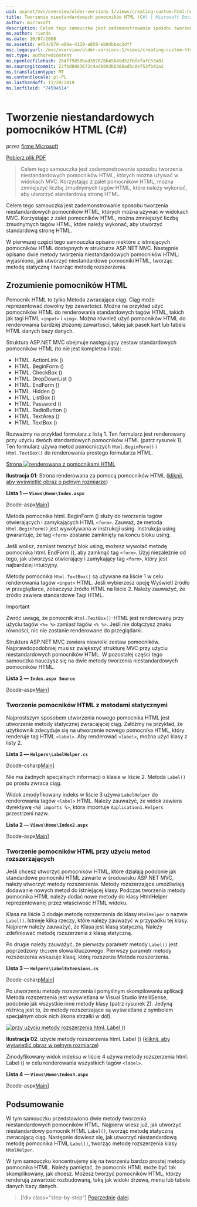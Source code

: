 ```yaml
---
uid: aspnet/mvc/overview/older-versions-1/views/creating-custom-html-helpers-cs
title: Tworzenie niestandardowych pomocników HTML (C#) | Microsoft Docs
author: microsoft
description: Celem tego samouczka jest zademonstrowanie sposobu tworzenia niestandardowych pomocników HTML, których można używać w widokach MVC. Dzięki wykorzystaniu pomocnika HTML...
ms.author: riande
ms.date: 10/07/2008
ms.assetid: e454c67d-a86e-4119-a858-eb04bbec2dff
msc.legacyurl: /mvc/overview/older-versions-1/views/creating-custom-html-helpers-cs
msc.type: authoredcontent
ms.openlocfilehash: 264ff9850bad397826b45649d52fbfefafc53a01
ms.sourcegitcommit: 22fbd8863672c4ad6693b8388ad5c8e753fb41a2
ms.translationtype: MT
ms.contentlocale: pl-PL
ms.lasthandoff: 11/28/2019
ms.locfileid: "74594514"
---
```

# <a name="creating-custom-html-helpers-c"></a>Tworzenie niestandardowych pomocników HTML (C#)

przez [firmę Microsoft](https://github.com/microsoft)

[Pobierz plik PDF](https://download.microsoft.com/download/1/1/f/11f721aa-d749-4ed7-bb89-a681b68894e6/ASPNET_MVC_Tutorial_9_CS.pdf)

> Celem tego samouczka jest zademonstrowanie sposobu tworzenia niestandardowych pomocników HTML, których można używać w widokach MVC. Korzystając z zalet pomocników HTML, można zmniejszyć liczbę żmudnymych tagów HTML, które należy wykonać, aby utworzyć standardową stronę HTML.

Celem tego samouczka jest zademonstrowanie sposobu tworzenia niestandardowych pomocników HTML, których można używać w widokach MVC. Korzystając z zalet pomocników HTML, można zmniejszyć liczbę żmudnymych tagów HTML, które należy wykonać, aby utworzyć standardową stronę HTML.

W pierwszej części tego samouczka opisano niektóre z istniejących pomocników HTML dostępnych w strukturze ASP.NET MVC. Następnie opisano dwie metody tworzenia niestandardowych pomocników HTML: wyjaśniono, jak utworzyć niestandardowe pomocniki HTML, tworząc metodę statyczną i tworząc metodę rozszerzenia.

## <a name="understanding-html-helpers"></a>Zrozumienie pomocników HTML

Pomocnik HTML to tylko Metoda zwracająca ciąg. Ciąg może reprezentować dowolny typ zawartości. Można na przykład użyć pomocników HTML do renderowania standardowych tagów HTML, takich jak tagi HTML `<input>` i `<img>`. Można również użyć pomocników HTML do renderowania bardziej złożonej zawartości, takiej jak pasek kart lub tabela HTML danych bazy danych.

Struktura ASP.NET MVC obejmuje następujący zestaw standardowych pomocników HTML (to nie jest kompletna lista):

- HTML. ActionLink ()
- HTML. BeginForm ()
- HTML. CheckBox ()
- HTML. DropDownList ()
- HTML. EndForm ()
- HTML. Hidden ()
- HTML. ListBox ()
- HTML. Password ()
- HTML. RadioButton ()
- HTML. TextArea ()
- HTML. TextBox ()

Rozważmy na przykład formularz z listą 1. Ten formularz jest renderowany przy użyciu dwóch standardowych pomocników HTML (patrz rysunek 1). Ten formularz używa metod pomocniczych `Html.BeginForm()` i `Html.TextBox()` do renderowania prostego formularza HTML.

[Strona ![renderowana z pomocnikami HTML](creating-custom-html-helpers-cs/_static/image2.png)](creating-custom-html-helpers-cs/_static/image1.png)

**Ilustracja 01**: Strona renderowana za pomocą pomocników HTML ([kliknij, aby wyświetlić obraz o pełnym rozmiarze](creating-custom-html-helpers-cs/_static/image3.png))

**Lista 1 — `Views\Home\Index.aspx`**

[!code-aspx[Main](creating-custom-html-helpers-cs/samples/sample1.aspx)]

Metoda pomocnika html. BeginForm () służy do tworzenia tagów otwierających i zamykających HTML `<form>`. Zauważ, że metoda `Html.BeginForm()` jest wywoływana w instrukcji using. Instrukcja using gwarantuje, że tag `<form>` zostanie zamknięty na końcu bloku using.

Jeśli wolisz, zamiast tworzyć blok using, możesz wywołać metodę pomocnika html. EndForm (), aby zamknąć tag `<form>`. Użyj niezależnie od tego, jak utworzysz otwierający i zamykający tag `<form>`, który jest najbardziej intuicyjny.

Metody pomocnika `Html.TextBox()` są używane na liście 1 w celu renderowania tagów `<input>` HTML. Jeśli wybierzesz opcję Wyświetl źródło w przeglądarce, zobaczysz źródło HTML na liście 2. Należy zauważyć, że źródło zawiera standardowe Tagi HTML.

> [!IMPORTANT]
> Zwróć uwagę, że pomocnik `Html.TextBox()`-HTML jest renderowany przy użyciu tagów `<%= %>` zamiast tagów `<% %>`. Jeśli nie dołączysz znaku równości, nic nie zostanie renderowane do przeglądarki.

Struktura ASP.NET MVC zawiera niewielki zestaw pomocników. Najprawdopodobniej musisz zwiększyć strukturę MVC przy użyciu niestandardowych pomocników HTML. W pozostałej części tego samouczka nauczysz się na dwie metody tworzenia niestandardowych pomocników HTML.

**Lista 2 — `Index.aspx Source`**

[!code-aspx[Main](creating-custom-html-helpers-cs/samples/sample2.aspx)]

### <a name="creating-html-helpers-with-static-methods"></a>Tworzenie pomocników HTML z metodami statycznymi

Najprostszym sposobem utworzenia nowego pomocnika HTML jest utworzenie metody statycznej zwracającej ciąg. Załóżmy na przykład, że użytkownik zdecyduje się na utworzenie nowego pomocnika HTML, który renderuje tag HTML `<label>`. Aby renderować `<label>`, można użyć klasy z listy 2.

**Lista 2 — `Helpers\LabelHelper.cs`**

[!code-csharp[Main](creating-custom-html-helpers-cs/samples/sample3.cs)]

Nie ma żadnych specjalnych informacji o klasie w liście 2. Metoda `Label()` po prostu zwraca ciąg.

Widok zmodyfikowany indeks w liście 3 używa `LabelHelper` do renderowania tagów `<label>` HTML. Należy zauważyć, że widok zawiera dyrektywę `<%@ imports %>`, która importuje `Application1.Helpers` przestrzeni nazw.

**Lista 2 — `Views\Home\Index2.aspx`**

[!code-aspx[Main](creating-custom-html-helpers-cs/samples/sample4.aspx)]

### <a name="creating-html-helpers-with-extension-methods"></a>Tworzenie pomocników HTML przy użyciu metod rozszerzających

Jeśli chcesz utworzyć pomocników HTML, które działają podobnie jak standardowe pomocniki HTML zawarte w środowisku ASP.NET MVC, należy utworzyć metody rozszerzenia. Metody rozszerzające umożliwiają dodawanie nowych metod do istniejącej klasy. Podczas tworzenia metody pomocnika HTML należy dodać nowe metody do klasy HtmlHelper reprezentowanej przez właściwość HTML widoku.

Klasa na liście 3 dodaje metodę rozszerzenia do klasy `HtmlHelper` o nazwie `Label()`. Istnieje kilka rzeczy, które należy zauważyć w przypadku tej klasy. Najpierw należy zauważyć, że Klasa jest klasą statyczną. Należy zdefiniować metodę rozszerzenia z klasą statyczną.

Po drugie należy zauważyć, że pierwszy parametr metody `Label()` jest poprzedzony `this`em słowa kluczowego. Pierwszy parametr metody rozszerzenia wskazuje klasę, którą rozszerza Metoda rozszerzenia.

**Lista 3 — `Helpers\LabelExtensions.cs`**

[!code-csharp[Main](creating-custom-html-helpers-cs/samples/sample5.cs)]

Po utworzeniu metody rozszerzenia i pomyślnym skompilowaniu aplikacji Metoda rozszerzenia jest wyświetlana w Visual Studio IntelliSense, podobnie jak wszystkie inne metody klasy (patrz rysunek 2). Jedyną różnicą jest to, że metody rozszerzające są wyświetlane z symbolem specjalnym obok nich (ikona strzałki w dół).

[![przy użyciu metody rozszerzenia html. Label ()](creating-custom-html-helpers-cs/_static/image5.png)](creating-custom-html-helpers-cs/_static/image4.png)

**Ilustracja 02**. użycie metody rozszerzenia html. Label () ([kliknij, aby wyświetlić obraz w pełnym rozmiarze](creating-custom-html-helpers-cs/_static/image6.png))

Zmodyfikowany widok indeksu w liście 4 używa metody rozszerzenia html. Label () w celu renderowania wszystkich tagów `<label>`.

**Lista 4 — `Views\Home\Index3.aspx`**

[!code-aspx[Main](creating-custom-html-helpers-cs/samples/sample6.aspx)]

## <a name="summary"></a>Podsumowanie

W tym samouczku przedstawiono dwie metody tworzenia niestandardowych pomocników HTML. Najpierw wiesz już, jak utworzyć niestandardowy pomocnik HTML `Label()`, tworząc metodę statyczną zwracającą ciąg. Następnie dowiesz się, jak utworzyć niestandardową metodę pomocnika HTML `Label()`, tworząc metodę rozszerzenia klasy `HtmlHelper`.

W tym samouczku koncentrujemy się na tworzeniu bardzo prostej metody pomocnika HTML. Należy pamiętać, że pomocnik HTML może być tak skomplikowany, jak chcesz. Możesz tworzyć pomocników HTML, którzy renderują zawartość rozbudowaną, taką jak widoki drzewa, menu lub tabele danych bazy danych.

> [!div class="step-by-step"]
> [Poprzednie](asp-net-mvc-views-overview-cs.md)
> [dalej](using-the-tagbuilder-class-to-build-html-helpers-cs.md)
